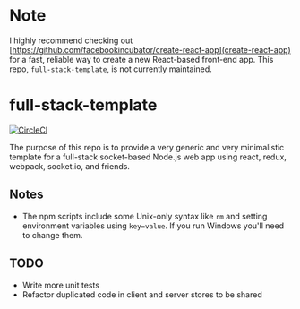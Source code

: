 # Note

I highly recommend checking out [https://github.com/facebookincubator/create-react-app](create-react-app) for a fast, reliable way to create a new React-based front-end app. This repo, `full-stack-template`, is not currently maintained.

# full-stack-template

[![CircleCI](https://circleci.com/gh/alexyuly/full-stack-template.svg?style=svg&circle-token=39c9879afcf215a11a96348ce6d1bbefc04e65de)](https://circleci.com/gh/alexyuly/full-stack-template)

The purpose of this repo is to provide a very generic and very
minimalistic template for a full-stack socket-based Node.js web app
using react, redux, webpack, socket.io, and friends.

## Notes

- The npm scripts include some Unix-only syntax like `rm` and setting
environment variables using `key=value`. If you run Windows you'll need
to change them.

## TODO

- Write more unit tests
- Refactor duplicated code in client and server stores to be shared
